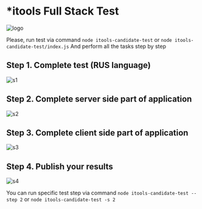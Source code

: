 # *itools Full Stack Test
![logo]( "logo")


Please, run test via command `node itools-candidate-test` or `node itools-candidate-test/index.js`
And perform all the tasks step by step

## Step 1. Complete test (RUS language)

![s1]( "s1")

## Step 2. Complete server side part of application

![s2]( "s2")

## Step 3. Complete client side part of application

![s3]( "s3")

## Step 4. Publish your results

![s4]( "s4")


You can run specific test step via command `node itools-candidate-test --step 2` or `node itools-candidate-test -s 2`